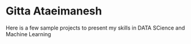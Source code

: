 # Gitta Ataeimanesh
Here is a few sample projects to present my skills in DATA SCience and Machine Learning 
